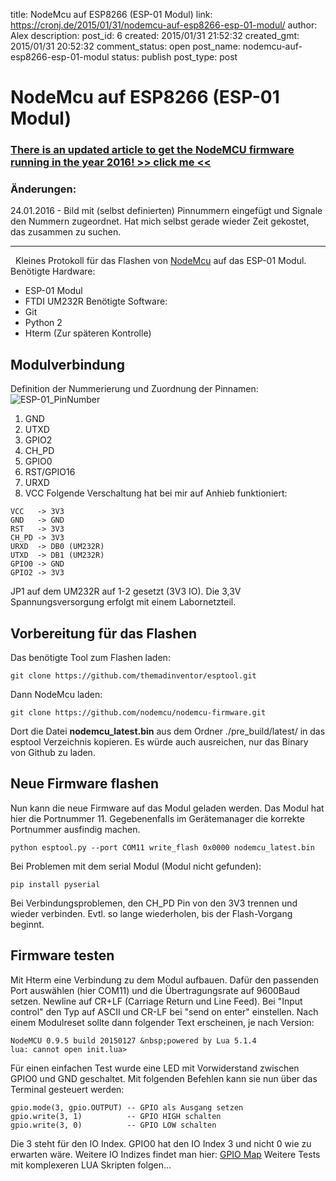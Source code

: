 title: NodeMcu auf ESP8266 (ESP-01 Modul)
link: https://cronj.de/2015/01/31/nodemcu-auf-esp8266-esp-01-modul/
author: Alex
description: 
post_id: 6
created: 2015/01/31 21:52:32
created_gmt: 2015/01/31 20:52:32
comment_status: open
post_name: nodemcu-auf-esp8266-esp-01-modul
status: publish
post_type: post

# NodeMcu auf ESP8266 (ESP-01 Modul)

### [There is an updated article to get the NodeMCU firmware running in the year 2016! >> click me <<](/2016/01/24/getting-nodemcu-running-on-an-esp-01-module-in-2016/)

### Änderungen:

24.01.2016 - Bild mit (selbst definierten) Pinnummern eingefügt und Signale den Nummern zugeordnet. Hat mich selbst gerade wieder Zeit gekostet, das zusammen zu suchen. 

* * *

  Kleines Protokoll für das Flashen von [NodeMcu](http://www.nodemcu.com/index_en.html) auf das ESP-01 Modul. Benötigte Hardware: 

  * ESP-01 Modul
  * FTDI UM232R
Benötigte Software: 
  * Git
  * Python 2
  * Hterm (Zur späteren Kontrolle)

## Modulverbindung

Definition der Nummerierung und Zuordnung der Pinnamen: ![ESP-01_PinNumber](/wp-content/uploads/2015/01/ESP-01_PinNumber.png)

  1. GND
  2. UTXD
  3. GPIO2
  4. CH_PD
  5. GPIO0
  6. RST/GPIO16
  7. URXD
  8. VCC
Folgende Verschaltung hat bei mir auf Anhieb funktioniert: 
    
    
    VCC   -> 3V3
    GND   -> GND
    RST   -> 3V3
    CH_PD -> 3V3
    URXD  -> DB0 (UM232R)
    UTXD  -> DB1 (UM232R)
    GPIO0 -> GND
    GPIO2 -> 3V3
    

JP1 auf dem UM232R auf 1-2 gesetzt (3V3 IO). Die 3,3V Spannungsversorgung erfolgt mit einem Labornetzteil. 

## Vorbereitung für das Flashen

Das benötigte Tool zum Flashen laden: 
    
    
    git clone https://github.com/themadinventor/esptool.git

Dann NodeMcu laden: 
    
    
    git clone https://github.com/nodemcu/nodemcu-firmware.git

Dort die Datei **nodemcu_latest.bin** aus dem Ordner ./pre_build/latest/ in das esptool Verzeichnis kopieren. Es würde auch ausreichen, nur das Binary von Github zu laden. 

## Neue Firmware flashen

Nun kann die neue Firmware auf das Modul geladen werden. Das Modul hat hier die Portnummer 11. Gegebenenfalls im Gerätemanager die korrekte Portnummer ausfindig machen. 
    
    
    python esptool.py --port COM11 write_flash 0x0000 nodemcu_latest.bin

Bei Problemen mit dem serial Modul (Modul nicht gefunden): 
    
    
    pip install pyserial

Bei Verbindungsproblemen, den CH_PD Pin von den 3V3 trennen und wieder verbinden. Evtl. so lange wiederholen, bis der Flash-Vorgang beginnt. 

## Firmware testen

Mit Hterm eine Verbindung zu dem Modul aufbauen. Dafür den passenden Port auswählen (hier COM11) und die Übertragungsrate auf 9600Baud setzen. Newline auf CR+LF (Carriage Return und Line Feed). Bei "Input control" den Typ auf ASCII und CR-LF bei "send on enter" einstellen. Nach einem Modulreset sollte dann folgender Text erscheinen, je nach Version: 
    
    
    NodeMCU 0.9.5 build 20150127 &nbsp;powered by Lua 5.1.4
    lua: cannot open init.lua>

Für einen einfachen Test wurde eine LED mit Vorwiderstand zwischen GPIO0 und GND geschaltet. Mit folgenden Befehlen kann sie nun über das Terminal gesteuert werden: 
    
    
    gpio.mode(3, gpio.OUTPUT) -- GPIO als Ausgang setzen
    gpio.write(3, 1)          -- GPIO HIGH schalten
    gpio.write(3, 0)          -- GPIO LOW schalten

Die 3 steht für den IO Index. GPIO0 hat den IO Index 3 und nicht 0 wie zu erwarten wäre. Weitere IO Indizes findet man hier: [GPIO Map](https://github.com/nodemcu/nodemcu-firmware/wiki/nodemcu_api_en#new_gpio_map) Weitere Tests mit komplexeren LUA Skripten folgen...